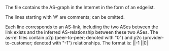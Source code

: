 The file contains the AS-graph in the Internet in the form of an edgelist.

The lines starting with '#' are comments; can be omitted.

Each line corresponds to an AS-link, including the two ASes between the link exists and the inferred AS-relationship between these two ASes.
The as-rel files contain p2p (peer-to-peer; denoted with "0") and p2c (provider-to-customer; denoted with "-1") relationships.  The format is:
<provider-as>|<customer-as>|-1
<peer-as>|<peer-as>|0|<source>
